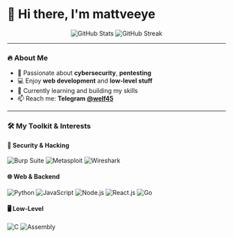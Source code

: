 # 👋 Hi there, I'm mattveeye  

<p align="center">
  <img src="https://github-readme-stats.vercel.app/api?username=mattveeye&show_icons=true&theme=radical&hide=stars,issues" alt="GitHub Stats" />
  <img src="https://github-readme-streak-stats.herokuapp.com/?user=mattveeye&theme=radical&hide_border=true" alt="GitHub Streak" />
</p>

---

### 🔥 **About Me**  
- 🔐 Passionate about **cybersecurity**, **pentesting**
- 💻 Enjoy **web development** and **low-level stuff** 
- 🌱 Currently learning and building my skills  
- 📫 Reach me: **Telegram [@welf45](https://t.me/welf45)**  

---

### 🛠 **My Toolkit & Interests**  

#### **💉 Security & Hacking**  
![Burp Suite](https://img.shields.io/badge/-Burp_Suite-FF6633?style=flat-square)
![Metasploit](https://img.shields.io/badge/-Metasploit-FF6600?style=flat-square)
![Wireshark](https://img.shields.io/badge/-Wireshark-1679A7?style=flat-square)

#### **🌐 Web & Backend**  
![Python](https://img.shields.io/badge/-Python-3776AB?style=flat-square)
![JavaScript](https://img.shields.io/badge/-JavaScript-F7DF1E?style=flat-square)
![Node.js](https://img.shields.io/badge/-Node.js-339933?style=flat-square&logo=node.js&logoColor=white)
![React.js](https://img.shields.io/badge/-React-61DAFB?style=flat-square&logo=react&logoColor=black)
![Go](https://img.shields.io/badge/-Go-00ADD8?style=flat-square&logo=go&logoColor=white)

#### **🖥 Low-Level**  
![C](https://img.shields.io/badge/-C-A8B9CC?style=flat-square)
![Assembly](https://img.shields.io/badge/-ASM-6E4C13?style=flat-square)

